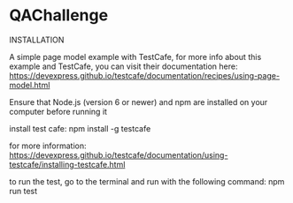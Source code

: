 # QAChallenge

INSTALLATION

A simple page model example with TestCafe, for more info about this example and TestCafe, you can visit their documentation here:
https://devexpress.github.io/testcafe/documentation/recipes/using-page-model.html


Ensure that Node.js (version 6 or newer) and npm are installed on your computer before running it

install test cafe: npm install -g testcafe

for more information: https://devexpress.github.io/testcafe/documentation/using-testcafe/installing-testcafe.html

to run the test, go to the terminal and run with the following command: npm run test

